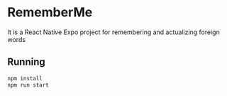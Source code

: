 # RememberMe

It is a React Native Expo project for remembering and actualizing foreign words

## Running

```bash
npm install
npm run start
```